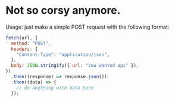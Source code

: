 # Not so corsy anymore.

Usage: just make a simple POST request with the following format:

```js
fetch(url, {
  method: "POST",
  headers: {
    "Content-Type": "application/json",
  },
  body: JSON.stringify({ url: "You wanted api" }),
})
  .then((response) => response.json())
  .then((data) => {
    // do anything with data here
  });
```
